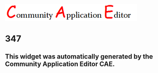 ![CAE](https://github.com/PhilCAEOrg/frontendComponent-347/blob/gh-pages/img/logo.png)  

347
===================


This widget was automatically generated by the Community Application Editor CAE.  
---------------
